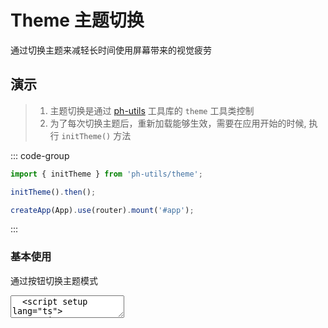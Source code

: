 # Theme 主题切换

通过切换主题来减轻长时间使用屏幕带来的视觉疲劳

## 演示

> 1. 主题切换是通过 [ph-utils](https://www.npmjs.com/package/ph-utils) 工具库的 `theme` 工具类控制
> 2. 为了每次切换主题后，重新加载能够生效，需要在应用开始的时候, 执行 `initTheme()` 方法

::: code-group

```js [main.ts]
import { initTheme } from 'ph-utils/theme';

initTheme().then();

createApp(App).use(router).mount('#app');
```

:::

<script setup>
  import { ThemeButton } from '../../src'
</script>

### 基本使用

通过按钮切换主题模式

<ClientOnly>
  <CodePreview>
  <textarea lang="vue" v-pre>
  <script setup lang="ts">
  </script>
  <template>
    <hr />
  </template>
  </textarea>
  <template #preview>
    <ThemeButton></ThemeButton>
  </template>
  </CodePreview>
</ClientOnly>
